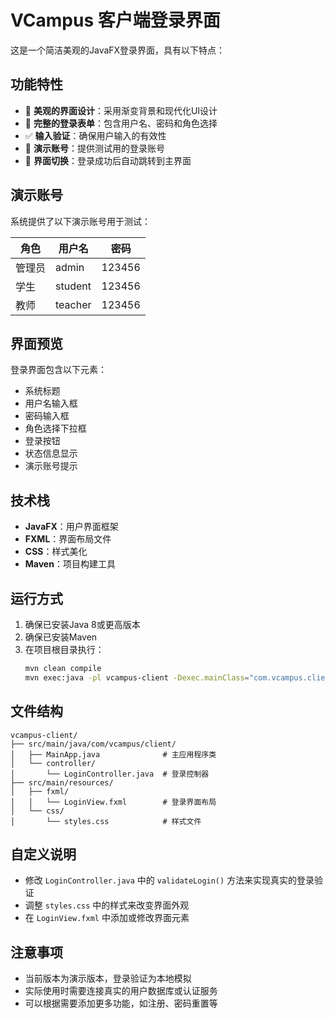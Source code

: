 # VCampus 客户端登录界面

这是一个简洁美观的JavaFX登录界面，具有以下特点：

## 功能特性

- 🎨 **美观的界面设计**：采用渐变背景和现代化UI设计
- 📝 **完整的登录表单**：包含用户名、密码和角色选择
- ✅ **输入验证**：确保用户输入的有效性
- 🎯 **演示账号**：提供测试用的登录账号
- 🔄 **界面切换**：登录成功后自动跳转到主界面

## 演示账号

系统提供了以下演示账号用于测试：

| 角色 | 用户名 | 密码 |
|------|--------|------|
| 管理员 | admin | 123456 |
| 学生 | student | 123456 |
| 教师 | teacher | 123456 |

## 界面预览

登录界面包含以下元素：
- 系统标题
- 用户名输入框
- 密码输入框
- 角色选择下拉框
- 登录按钮
- 状态信息显示
- 演示账号提示

## 技术栈

- **JavaFX**：用户界面框架
- **FXML**：界面布局文件
- **CSS**：样式美化
- **Maven**：项目构建工具

## 运行方式

1. 确保已安装Java 8或更高版本
2. 确保已安装Maven
3. 在项目根目录执行：
   ```bash
   mvn clean compile
   mvn exec:java -pl vcampus-client -Dexec.mainClass="com.vcampus.client.MainApp"
   ```

## 文件结构

```
vcampus-client/
├── src/main/java/com/vcampus/client/
│   ├── MainApp.java              # 主应用程序类
│   └── controller/
│       └── LoginController.java  # 登录控制器
├── src/main/resources/
│   ├── fxml/
│   │   └── LoginView.fxml        # 登录界面布局
│   └── css/
│       └── styles.css            # 样式文件
```

## 自定义说明

- 修改 `LoginController.java` 中的 `validateLogin()` 方法来实现真实的登录验证
- 调整 `styles.css` 中的样式来改变界面外观
- 在 `LoginView.fxml` 中添加或修改界面元素

## 注意事项

- 当前版本为演示版本，登录验证为本地模拟
- 实际使用时需要连接真实的用户数据库或认证服务
- 可以根据需要添加更多功能，如注册、密码重置等
